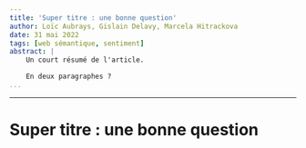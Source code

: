 ```yaml
---
title: 'Super titre : une bonne question'
author: Loïc Aubrays, Gislain Delavy, Marcela Hitrackova
date: 31 mai 2022
tags: [web sémantique, sentiment]
abstract: |
    Un court résumé de l'article.

    En deux paragraphes ?
...
```

---

# Super titre : une bonne question
